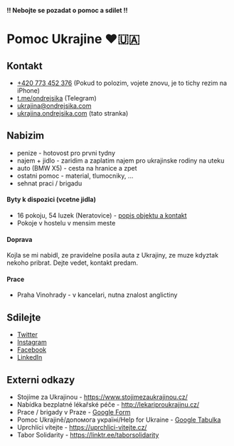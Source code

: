 **!! Nebojte se pozadat o pomoc a sdilet !!**

# Pomoc Ukrajine ❤️🇺🇦

## Kontakt

- [+420 773 452 376](tel:+420773452376) (Pokud to polozim, vojete znovu, je to tichy rezim na iPhone)
- [t.me/ondrejsika](https://t.me/ondrejsika) (Telegram)
- <ukrajina@ondrejsika.com>
- [ukrajina.ondrejsika.com](https://ukrajina.ondrejsika.com) (tato stranka)

## Nabizim

- penize - hotovost pro prvni tydny
- najem + jidlo - zaridim a zaplatim najem pro ukrajinske rodiny na uteku
- auto (BMW X5) - cesta na hranice a zpet
- ostatni pomoc - material, tlumocniky, ...
- sehnat praci / brigadu

#### Byty k dispozici (vcetne jidla)

- 16 pokoju, 54 luzek (Neratovice) - [popis objektu a kontakt](https://docs.google.com/spreadsheets/u/0/d/1QL2HTJeRw3uVwwpxyYb_TY7Dq6vJUJkwbtbengKtTHQ/htmlview)
- Pokoje v hostelu v mensim meste

#### Doprava

Kojla se mi nabidl, ze pravidelne posila auta z Ukrajiny, ze muze kdyztak nekoho pribrat. Dejte vedet, kontakt predam.

#### Prace

- Praha Vinohrady - v kancelari, nutna znalost anglictiny

## Sdilejte

- [Twitter](https://twitter.com/ondrejsika/status/1497899052637298689)
- [Instagram](https://www.instagram.com/p/Caevt_FM_g-/)
- [Facebook](https://www.facebook.com/ondrejsika/posts/4864123750349265)
- [LinkedIn](https://www.linkedin.com/posts/ondrejsika_ukrajinaondrejsikacom-activity-6903672155855212544-wUGH)

## Externi odkazy

- Stojíme za Ukrajinou - <https://www.stojimezaukrajinou.cz/>
- Nabídka bezplatné lékařské péče - <http://lekariproukrajinu.cz/>
- Prace / brigady v Praze - [Google Form](https://docs.google.com/forms/d/e/1FAIpQLScMb7oG3BmomnWruUGhjkeO9y6D7Of8xEI_NDOuDUEG6zuBFg/viewform)
- Pomoc Ukrajině/допомога україні/Help for Ukraine - [Google Tabulka](https://docs.google.com/spreadsheets/u/0/d/1DM88oiMTYQ7gtmzMmXz1WEdqHF76qyTkiwggLxXQL8M/htmlview?fbclid=IwAR3ycG36U6uslaZLwqqdgo6VZbmaHsnrTqrwiMWDWgr8PZyLVbKVaqDB6M8)
- Uprchlíci vítejte - <https://uprchlici-vitejte.cz/>
- Tabor Solidarity - <https://linktr.ee/taborsolidarity>
